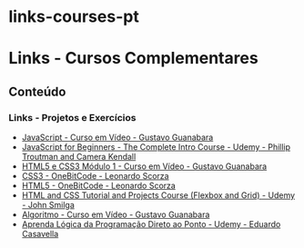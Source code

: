 # links-courses-pt

<h1>Links - Cursos Complementares</h1>

<h2>Conteúdo</h2>

<h3>Links - Projetos e Exercícios</h3>

<ul>
<li><a href="https://github.com/mayramduarte/javascript-mmd-cv1" target="_blank">JavaScript - Curso em Vídeo - Gustavo Guanabara</a></li>
<li><a href="https://github.com/mayramduarte/javascript-mmd-ud1 " target="_blank">JavaScript for Beginners - The Complete Intro Course - Udemy - Phillip Troutman and Camera Kendall </a></li>
<li><a href="https://github.com/mayramduarte/javascript-mmd-cv1" target="_blank">HTML5 e CSS3 Módulo 1 - Curso em Vídeo - Gustavo Guanabara</a></li>
<li><a href="https://github.com/mayramduarte/css3-mmd-oc" target="_blank">CSS3 - OneBitCode - Leonardo Scorza</a></li>
<li><a href="https://github.com/mayramduarte/html5-mmd-oc" target="_blank">HTML5 - OneBitCode - Leonardo Scorza</a></li>
<li><a href="https://github.com/mayramduarte/css-mmd-ud1" target="_blank"> HTML and CSS Tutorial and Projects Course (Flexbox and Grid) - Udemy - John Smilga </a></li>
<li><a href="https://github.com/mayramduarte/algoritmo-mmd-cv1" target="_blank">Algoritmo - Curso em Vídeo - Gustavo Guanabara</a></li>
<li><a href="https://github.com/mayramduarte/logica-programacao-mmd-ud" target="_blank">Aprenda Lógica da Programação Direto ao Ponto - Udemy - Eduardo Casavella</a></li>
</ul>
